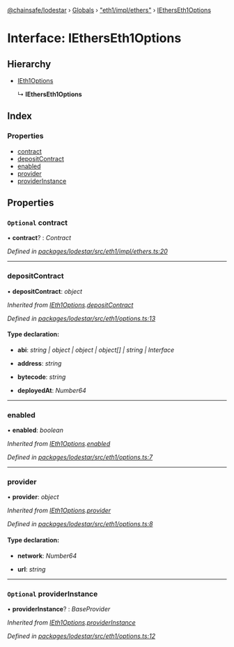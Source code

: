 [@chainsafe/lodestar](../README.md) › [Globals](../globals.md) › ["eth1/impl/ethers"](../modules/_eth1_impl_ethers_.md) › [IEthersEth1Options](_eth1_impl_ethers_.ietherseth1options.md)

# Interface: IEthersEth1Options

## Hierarchy

* [IEth1Options](_eth1_options_.ieth1options.md)

  ↳ **IEthersEth1Options**

## Index

### Properties

* [contract](_eth1_impl_ethers_.ietherseth1options.md#optional-contract)
* [depositContract](_eth1_impl_ethers_.ietherseth1options.md#depositcontract)
* [enabled](_eth1_impl_ethers_.ietherseth1options.md#enabled)
* [provider](_eth1_impl_ethers_.ietherseth1options.md#provider)
* [providerInstance](_eth1_impl_ethers_.ietherseth1options.md#optional-providerinstance)

## Properties

### `Optional` contract

• **contract**? : *Contract*

*Defined in [packages/lodestar/src/eth1/impl/ethers.ts:20](https://github.com/ChainSafe/lodestar/blob/26046d408/packages/lodestar/src/eth1/impl/ethers.ts#L20)*

___

###  depositContract

• **depositContract**: *object*

*Inherited from [IEth1Options](_eth1_options_.ieth1options.md).[depositContract](_eth1_options_.ieth1options.md#depositcontract)*

*Defined in [packages/lodestar/src/eth1/options.ts:13](https://github.com/ChainSafe/lodestar/blob/26046d408/packages/lodestar/src/eth1/options.ts#L13)*

#### Type declaration:

* **abi**: *string | object | object | object[] | string | Interface*

* **address**: *string*

* **bytecode**: *string*

* **deployedAt**: *Number64*

___

###  enabled

• **enabled**: *boolean*

*Inherited from [IEth1Options](_eth1_options_.ieth1options.md).[enabled](_eth1_options_.ieth1options.md#enabled)*

*Defined in [packages/lodestar/src/eth1/options.ts:7](https://github.com/ChainSafe/lodestar/blob/26046d408/packages/lodestar/src/eth1/options.ts#L7)*

___

###  provider

• **provider**: *object*

*Inherited from [IEth1Options](_eth1_options_.ieth1options.md).[provider](_eth1_options_.ieth1options.md#provider)*

*Defined in [packages/lodestar/src/eth1/options.ts:8](https://github.com/ChainSafe/lodestar/blob/26046d408/packages/lodestar/src/eth1/options.ts#L8)*

#### Type declaration:

* **network**: *Number64*

* **url**: *string*

___

### `Optional` providerInstance

• **providerInstance**? : *BaseProvider*

*Inherited from [IEth1Options](_eth1_options_.ieth1options.md).[providerInstance](_eth1_options_.ieth1options.md#optional-providerinstance)*

*Defined in [packages/lodestar/src/eth1/options.ts:12](https://github.com/ChainSafe/lodestar/blob/26046d408/packages/lodestar/src/eth1/options.ts#L12)*
